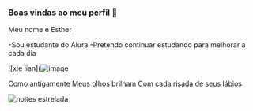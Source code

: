 ### Boas vindas ao meu perfil 💙

Meu nome é Esther

-Sou estudante do Alura
-Pretendo continuar estudando para melhorar a cada dia


![xie lian](![image](https://media1.tenor.com/m/X2bGJerrujsAAAAd/heaven-official%27s-blessing-tgcf.gif)

Como antigamente
Meus olhos brilham
Com cada risada de seus lábios

![noites estrelada](https://media1.tenor.com/m/nmeSNaCK220AAAAC/art-starry-night.gif)

